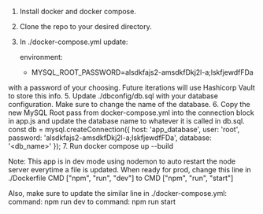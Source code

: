 1. Install docker and docker compose.
2. Clone the repo to your desired directory.
3. In ./docker-compose.yml update:

    environment:
      - MYSQL_ROOT_PASSWORD=alsdkfajs2-amsdkfDkj2l-a;lskfjewdfFDa

with a password of your choosing. Future iterations will use Hashicorp Vault to store this info. 
5. Update ./dbconfig/db.sql with your database configuration. Make sure to change the name of the database.
6. Copy the new MySQL Root pass from docker-compose.yml into the connection block in app.js and update the database name to whatever it is called in db.sql. 
    const db = mysql.createConnection({
    host: 'app_database',
    user: 'root',
    password: 'alsdkfajs2-amsdkfDkj2l-a;lskfjewdfFDa',
    database: '<db_name>'
    });
7. Run docker compose up --build
 
Note: This app is in dev mode using nodemon to auto restart the node server everytime a file is updated. When ready for prod, change this line in ./Dockerfile
    CMD ["npm", "run", "dev"]
to 
    CMD ["npm", "run", "start"]

Also, make sure to update the similar line in ./docker-compose.yml: 
    command: npm run dev 
to 
    command: npm run start


    
